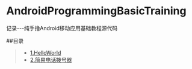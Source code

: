 # AndroidProgrammingBasicTraining
记录---纯手撸Android移动应用基础教程源代码

##目录
>* [1.HelloWorld](https://github.com/XINCGer/AndroidProgrammingBasicTraining/tree/master/HelloWorld)
>* [2.简易电话拨号器](https://github.com/XINCGer/AndroidProgrammingBasicTraining/tree/master/PhoneCallTool)
